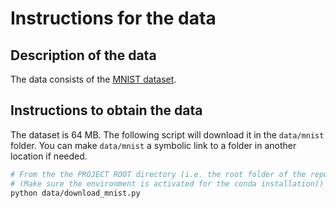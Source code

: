 # Instructions for the data

## Description of the data

The data consists of the [MNIST dataset](https://en.wikipedia.org/wiki/MNIST_database).

## Instructions to obtain the data

The dataset is 64 MB.
The following script will download it in the `data/mnist` folder.
You can make `data/mnist` a symbolic link to a folder in another location if needed.

```bash
# From the the PROJECT ROOT directory (i.e. the root folder of the repository)
# (Make sure the environment is activated for the conda installation))
python data/download_mnist.py
```
